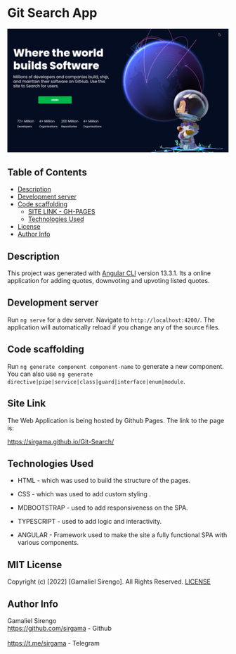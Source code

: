 

# Git Search App
<img  src="/src/assets/Screenshot_select-area_20220419074930.png">



## Table of Contents

  - [Description](#description)
  - [Development server](#development-server)
  - [Code scaffolding](#code-scaffolding)
    - [SITE LINK - GH-PAGES](#site-link---gh-pages)
    - [Technologies Used](#technologies-used)
  - [License](#license)
  - [Author Info](#author-info)

## Description

This project was generated with [Angular CLI](https://github.com/angular/angular-cli) version 13.3.1. Its a online application for adding quotes, downvoting and upvoting listed quotes.

## Development server

Run `ng serve` for a dev server. Navigate to `http://localhost:4200/`. The application will automatically reload if you change any of the source files.

## Code scaffolding

Run `ng generate component component-name` to generate a new component. You can also use `ng generate directive|pipe|service|class|guard|interface|enum|module`.

## Site Link

The Web Application is being hosted by Github Pages. The link to the page is:

<a href="https://sirgama.github.io/Git-Search/">https://sirgama.github.io/Git-Search/</a>

## Technologies Used
* HTML - which was used to build the structure of the pages.

* CSS - which was used to add custom styling .

* MDBOOTSTRAP - used to add responsiveness on the SPA.

* TYPESCRIPT - used to add logic and interactivity.
  
* ANGULAR - Framework used to make the site a fully functional SPA with various components.

## MIT License

Copyright (c) [2022] [Gamaliel Sirengo]. All Rights Reserved.
<a href="./LICENSE"> LICENSE</a>

## Author Info

Gamaliel Sirengo<br> 
https://github.com/sirgama  - Github <br><br>
https://t.me/sirgama  - Telegram

